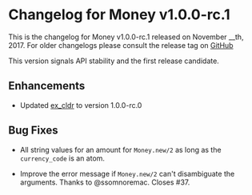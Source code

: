 # Changelog for Money v1.0.0-rc.1

This is the changelog for Money v1.0.0-rc.1 released on November __th, 2017.  For older changelogs please consult the release tag on [GitHub](https://github.com/kipcole9/money/tags)

This version signals API stability and the first release candidate.

## Enhancements

* Updated [ex_cldr](https://hex.pm/packages/ex_cldr) to version 1.0.0-rc.0

## Bug Fixes

* All string values for an amount for `Money.new/2` as long as the `currency_code` is an atom.

* Improve the error message if `Money.new/2` can't disambiguate the arguments.  Thanks to @ssomnoremac.  Closes #37.

